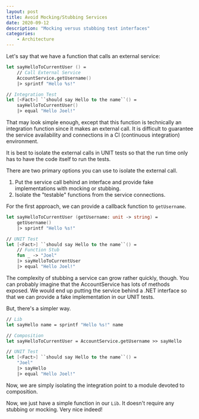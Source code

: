 ```yaml
---
layout: post
title: Avoid Mocking/Stubbing Services
date: 2020-09-12
description: "Mocking versus stubbing test interfaces"
categories:
    - Architecture
---
```


Let's say that we have a function that calls an external service:

```fsharp
let sayHelloToCurrentUser () = 
    // Call External Service
    AccountService.getUsername()
    |> sprintf "Hello %s!"

// Integration Test
let [<Fact>] ``should say Hello to the name``() =
    sayHelloToCurrentUser()
    |> equal "Hello Joel!"
```

That may look simple enough, except that this function is technically an integration function since it makes an external call.  It is difficult to guarantee the service availability and connections in a CI (continuous integration) environment.  

It is best to isolate the external calls in UNIT tests so that the run time only has to have the code itself to run the tests.

There are two primary options you can use to isolate the external call.

1.  Put the service call behind an interface and provide fake implementations with mocking or stubbing.
2.  Isolate the "testable" functions from the service connections.

For the first approach, we can provide a callback function to `getUsername`.

```fsharp
let sayHelloToCurrentUser (getUsername: unit -> string) = 
    getUsername()
    |> sprintf "Hello %s!"

// UNIT Test
let [<Fact>] ``should say Hello to the name``() =
    // Function Stub
    fun _ -> "Joel"
    |> sayHelloToCurrentUser
    |> equal "Hello Joel!"
```

The complexity of stubbing a service can grow rather quickly, though.  You can probably imagine that the AccountService has lots of methods exposed.  We would end up putting the service behind a .NET interface so that we can provide a fake implementation in our UNIT tests.  

But, there's a simpler way.  

```fsharp
// Lib
let sayHello name = sprintf "Hello %s!" name

// Composition
let sayHelloToCurrentUser = AccountService.getUsername >> sayHello

// UNIT Test
let [<Fact>] ``should say Hello to the name``() =
    "Joel"
    |> sayHello
    |> equal "Hello Joel!"
```

Now, we are simply isolating the integration point to a module devoted to composition.  

Now, we just have a simple function in our `Lib`.  It doesn't require any stubbing or mocking.  Very nice indeed!